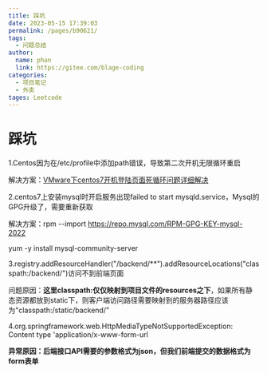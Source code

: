 ```yaml
---
title: 踩坑
date: 2023-05-15 17:39:03
permalink: /pages/b90621/
tags: 
  - 问题总结
author: 
  name: phan
  link: https://gitee.com/blage-coding
categories: 
  - 项目笔记
  - 外卖
tages: Leetcode
---
```

# 踩坑

1.Centos因为在/etc/profile中添加path错误，导致第二次开机无限循环重启

解决方案：[VMware下centos7开机登陆页面死循环问题详细解决](https://blog.csdn.net/weixin_43790083/article/details/128021856?spm=1001.2101.3001.6650.3&utm_medium=distribute.pc_relevant.none-task-blog-2~default~CTRLIST~Rate-3-128021856-blog-107147662.pc_relevant_3mothn_strategy_and_data_recovery&depth_1-utm_source=distribute.pc_relevant.none-task-blog-2~default~CTRLIST~Rate-3-128021856-blog-107147662.pc_relevant_3mothn_strategy_and_data_recovery&utm_relevant_index=6)

2.centos7上安装mysql时开启服务出现failed to start mysqld.service，Mysql的GPG升级了，需要重新获取

解决方案：rpm --import https://repo.mysql.com/RPM-GPG-KEY-mysql-2022

yum -y install mysql-community-server

3.registry.addResourceHandler("/backend/**").addResourceLocations("classpath:/backend/")访问不到前端页面

问题原因：**这里classpath:仅仅映射到项目文件的resources之下**，如果所有静态资源都放到static下，则客户端访问路径需要映射到的服务器路径应该为"classpath:/static/backend/"

4.org.springframework.web.HttpMediaTypeNotSupportedException: Content type 'application/x-www-form-url

**异常原因：后端接口API需要的参数格式为json，但我们前端提交的数据格式为form表单**

